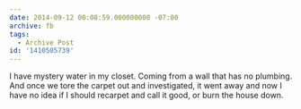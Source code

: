 ```yaml
---
date: 2014-09-12 00:08:59.000000000 -07:00
archive: fb
tags: 
  - Archive Post
id: '1410505739'
---
```


I have mystery water in my closet. Coming from a wall that has no plumbing. And once we tore the carpet out and investigated, it went away and now I have no idea if I should recarpet and call it good, or burn the house down.
